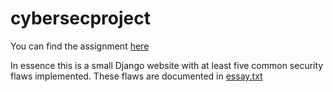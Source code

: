 # cybersecproject
You can find the assignment [here](https://cybersecuritybase.mooc.fi/module-3.1#heading-project-description)

In essence this is a small Django website with at least five common security flaws implemented. These flaws are documented in [essay.txt](essay.txt)
